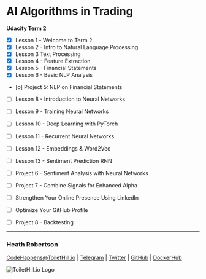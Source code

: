 # AI Algorithms in Trading
**Udacity Term 2**


- [x] Lesson 1 - Welcome to Term 2
- [x] Lesson 2 - Intro to Natural Language Processing
- [x] Lesson 3 Text Processing
- [x] Lesson 4 - Feature Extraction
- [x] Lesson 5 - Financial Statements
- [x] Lesson 6 - Basic NLP Analysis
- [o] Project 5: NLP on Financial Statements
- [ ] Lesson 8 - Introduction to Neural Networks
- [ ] Lesson 9 - Training Neural Networks
- [ ] Lesson 10 - Deep Learning with PyTorch
- [ ] Lesson 11 - Recurrent Neural Networks
- [ ] Lesson 12 - Embeddings & Word2Vec
- [ ] Lesson 13 - Sentiment Prediction RNN
- [ ] Project 6 - Sentiment Analysis with Neural Networks
- [ ] Project 7 - Combine Signals for Enhanced Alpha
- [ ] Strengthen Your Online Presence Using LinkedIn
- [ ] Optimize Your GitHub Profile
- [ ] Project 8 - Backtesting


___
### Heath Robertson
[CodeHappens@ToiletHill.io](mailto:CodeHappens@ToiletHill.io?subject=[GitHub]%20Repo) | [Telegram](http://t.me/heathdrobertson) | [Twitter](https://twitter.com/heathdrobertson) | [GitHub](https://github.com/heathdrobertson) | [DockerHub](https://hub.docker.com/u/heathdrobertson)


![ToiletHill.io Logo](https://heathdrobertson.github.io/images/logo/ToiletHill.png)
